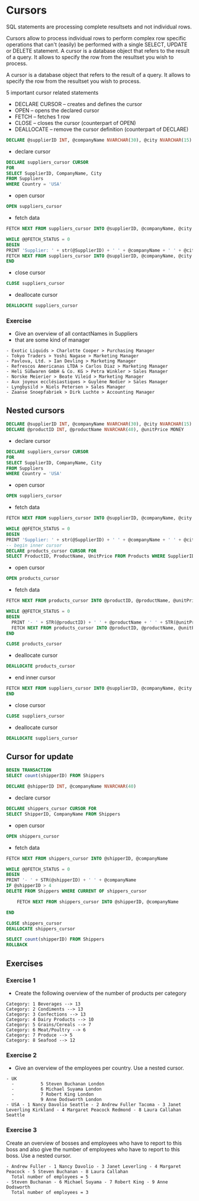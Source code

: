 # Cursors

SQL statements are processing complete resultsets and not individual rows.

Cursors allow to process individual rows to perform complex row specific
operations that can't (easily) be performed with a single SELECT, UPDATE or DELETE statement.
A cursor is a database object that refers to the result of a query.
It allows to specify the row from the resultset you wish to process.

A cursor is a database object that refers to the result of a query.
It allows to specify the row from the resultset you wish to process.

5 important cursor related statements

- DECLARE CURSOR – creates and defines the cursor
- OPEN – opens the declared cursor
- FETCH – fetches 1 row
- CLOSE – closes the cursor (counterpart of OPEN)
- DEALLOCATE – remove the cursor definition (counterpart of DECLARE)

```sql
DECLARE @supplierID INT, @companyName NVARCHAR(30), @city NVARCHAR(15)
```

- declare cursor

```sql
DECLARE suppliers_cursor CURSOR
FOR
SELECT SupplierID, CompanyName, City
FROM Suppliers
WHERE Country = 'USA'
```

- open cursor

```sql
OPEN suppliers_cursor
```

- fetch data

```sql
FETCH NEXT FROM suppliers_cursor INTO @supplierID, @companyName, @city

WHILE @@FETCH_STATUS = 0
BEGIN
PRINT 'Supplier: ' + str(@SupplierID) + ' ' + @companyName + ' ' + @city
FETCH NEXT FROM suppliers_cursor INTO @supplierID, @companyName, @city
END
```

- close cursor

```sql
CLOSE suppliers_cursor
```

- deallocate cursor

```sql
DEALLOCATE suppliers_cursor
```

### Exercise

- Give an overview of all contactNames in Suppliers
- that are some kind of manager

```
- Exotic Liquids > Charlotte Cooper > Purchasing Manager
- Tokyo Traders > Yoshi Nagase > Marketing Manager
- Pavlova, Ltd. > Ian Devling > Marketing Manager
- Refrescos Americanas LTDA > Carlos Diaz > Marketing Manager
- Heli Süßwaren GmbH & Co. KG > Petra Winkler > Sales Manager
- Norske Meierier > Beate Vileid > Marketing Manager
- Aux joyeux ecclésiastiques > Guylène Nodier > Sales Manager
- Lyngbysild > Niels Petersen > Sales Manager
- Zaanse Snoepfabriek > Dirk Luchte > Accounting Manager
```

## Nested cursors

```sql
DECLARE @supplierID INT, @companyName NVARCHAR(30), @city NVARCHAR(15)
DECLARE @productID INT, @productName NVARCHAR(40), @unitPrice MONEY
```

- declare cursor

```sql
DECLARE suppliers_cursor CURSOR
FOR
SELECT SupplierID, CompanyName, City
FROM Suppliers
WHERE Country = 'USA'
```

- open cursor

```sql
OPEN suppliers_cursor
```

- fetch data

```sql
FETCH NEXT FROM suppliers_cursor INTO @supplierID, @companyName, @city

WHILE @@FETCH_STATUS = 0
BEGIN
PRINT 'Supplier: ' + str(@SupplierID) + ' ' + @companyName + ' ' + @city
-- begin inner cursor
DECLARE products_cursor CURSOR FOR
SELECT ProductID, ProductName, UnitPrice FROM Products WHERE SupplierID = @supplierID
```

- open cursor

```sql
OPEN products_cursor
```

- fetch data

```sql
FETCH NEXT FROM products_cursor INTO @productID, @productName, @unitPrice

WHILE @@FETCH_STATUS = 0
BEGIN
  PRINT '- ' + STR(@productID) + ' ' + @productName + ' ' + STR(@unitPrice) + 'EUR'
  FETCH NEXT FROM products_cursor INTO @productID, @productName, @unitPrice
END

CLOSE products_cursor
```

- deallocate cursor

```sql
DEALLOCATE products_cursor
```

- end inner cursor

```sql
FETCH NEXT FROM suppliers_cursor INTO @supplierID, @companyName, @city
END
```

- close cursor

```sql
CLOSE suppliers_cursor
```

- deallocate cursor

```sql
DEALLOCATE suppliers_cursor
```

## Cursor for update

```sql
BEGIN TRANSACTION
SELECT count(shipperID) FROM Shippers

DECLARE @shipperID INT, @companyName NVARCHAR(40)
```

- declare cursor

```sql
DECLARE shippers_cursor CURSOR FOR
SELECT ShipperID, CompanyName FROM Shippers
```

- open cursor

```sql
OPEN shippers_cursor
```

- fetch data

```sql
FETCH NEXT FROM shippers_cursor INTO @shipperID, @companyName

WHILE @@FETCH_STATUS = 0
BEGIN
PRINT '- ' + STR(@shipperID) + ' ' + @companyName
IF @shipperID > 4
DELETE FROM Shippers WHERE CURRENT OF shippers_cursor

    FETCH NEXT FROM shippers_cursor INTO @shipperID, @companyName

END

CLOSE shippers_cursor
DEALLOCATE shippers_cursor

SELECT count(shipperID) FROM Shippers
ROLLBACK
```

## Exercises

### Exercise 1

- Create the following overview of the number of products per category

```
Category: 1 Beverages --> 13
Category: 2 Condiments --> 13
Category: 3 Confections --> 13
Category: 4 Dairy Products --> 10
Category: 5 Grains/Cereals --> 7
Category: 6 Meat/Poultry --> 6
Category: 7 Produce --> 5
Category: 8 Seafood --> 12
```

### Exercise 2

- Give an overview of the employees per country. Use a nested cursor.

```
- UK
  -          5 Steven Buchanan London
  -          6 Michael Suyama London
  -          7 Robert King London
  -          9 Anne Dodsworth London
- USA - 1 Nancy Davolio Seattle - 2 Andrew Fuller Tacoma - 3 Janet Leverling Kirkland - 4 Margaret Peacock Redmond - 8 Laura Callahan Seattle

```

### Exercise 3

Create an overview of bosses and employees who have
to report to this boss and
also give the number of employees who have to report to this boss.
Use a nested cursor.

```
- Andrew Fuller - 1 Nancy Davolio - 3 Janet Leverling - 4 Margaret Peacock - 5 Steven Buchanan - 8 Laura Callahan
  Total number of employees = 5
- Steven Buchanan - 6 Michael Suyama - 7 Robert King - 9 Anne Dodsworth
  Total number of employees = 3
```
